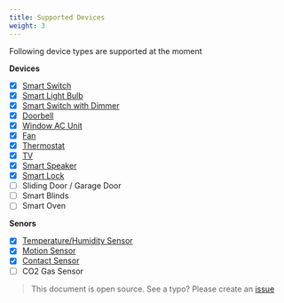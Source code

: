 ```yaml
---
title: Supported Devices
weight: 3
---
```

 

Following device types are supported at the moment

**Devices**
 - [x] [Smart Switch](devices/smart_switch.html)
 - [x] [Smart Light Bulb](devices/smart_light_bulb.html)
 - [x] [Smart Switch with Dimmer](devices/smart_switch_with_dimmer.html)
 - [x] [Doorbell](devices/doorbell.html)
 - [x] [Window AC Unit](devices/window_ac_unit.html)
 - [x] [Fan](devices/fan.html)
 - [x] [Thermostat](devices/thermostat.html)
 - [x] [TV](devices/tv.html)
 - [x] [Smart Speaker](devices/smart_speaker.html)
 - [x] [Smart Lock](devices/smart_lock.html)
 - [ ] Sliding Door / Garage Door
 - [ ] Smart Blinds
 - [ ] Smart Oven

**Senors**
 - [x] [Temperature/Humidity Sensor](devices/temperature_sensor.html)
 - [x] [Motion Sensor](devices/motion_sensor.html)
 - [x] [Contact Sensor](devices/contact_sensor.html)
 - [ ] CO2 Gas Sensor

 > This document is open source. See a typo? Please create an [issue](https://github.com/sinricpro/help-docs)
